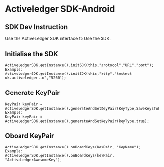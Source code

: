 # Activeledger SDK-Android


## SDK Dev Instruction

Use the ActiveLedger SDK interface to Use the SDK.

## Initialise the SDK

```
ActiveLedgerSDK.getInstance().initSDK(this,"protocol","URL","port");
Example:
ActiveLedgerSDK.getInstance().initSDK(this,"http","testnet-uk.activeledger.io","5260");
```

## Generate KeyPair

```
KeyPair keyPair = ActiveLedgerSDK.getInstance().generateAndSetKeyPair(KeyType,SaveKeysToFile);
Example:
KeyPair keyPair = ActiveLedgerSDK.getInstance().generateAndSetKeyPair(keyType,true);
```

## Oboard KeyPair

```
ActiveLedgerSDK.getInstance().onBoardKeys(KeyPair, "KeyName");
Example:
ActiveLedgerSDK.getInstance().onBoardKeys(keyPair, "ActiveLedgerAwesomeKey");
```
